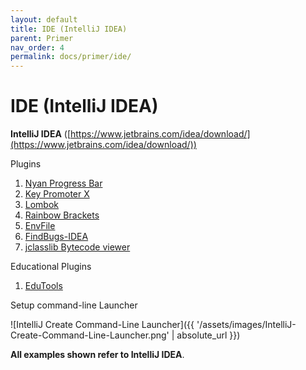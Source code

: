 ```yaml
---
layout: default
title: IDE (IntelliJ IDEA)
parent: Primer
nav_order: 4
permalink: docs/primer/ide/
---
```


# IDE (IntelliJ IDEA)

**IntelliJ IDEA** ([https://www.jetbrains.com/idea/download/](https://www.jetbrains.com/idea/download/))

Plugins

1. [Nyan Progress Bar](https://plugins.jetbrains.com/plugin/8575-nyan-progress-bar)
1. [Key Promoter X](https://plugins.jetbrains.com/plugin/9792-key-promoter-x)
1. [Lombok](https://plugins.jetbrains.com/plugin/6317-lombok)
1. [Rainbow Brackets](https://plugins.jetbrains.com/plugin/10080-rainbow-brackets)
1. [EnvFile](https://plugins.jetbrains.com/plugin/7861-envfile)
1. [FindBugs-IDEA](https://plugins.jetbrains.com/plugin/3847-findbugs-idea)
1. [jclasslib Bytecode viewer](https://plugins.jetbrains.com/plugin/9248-jclasslib-Bytecode-viewer)

Educational Plugins

1. [EduTools](https://plugins.jetbrains.com/plugin/10081-edutools)

Setup command-line Launcher

![IntelliJ Create Command-Line Launcher]({{ '/assets/images/IntelliJ-Create-Command-Line-Launcher.png' | absolute_url }})

**All examples shown refer to IntelliJ IDEA**.
